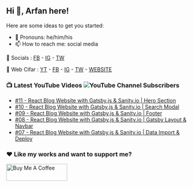 ## Hi 👋, Arfan here!

Here are some ideas to get you started:

- 🌱 Pronouns: he/him/his
- 📫 How to reach me: social media

🤙 Socials : [FB][fb] - [IG][ig] - [TW][tw]

🏦 Web Cifar : [YT][wyt] - [FB][wcfb] - [IG][wcig] - [TW][wctw] - [WEBSITE][wcwebsite]

### 📺 Latest YouTube Videos ![YouTube Channel Subscribers](https://img.shields.io/youtube/channel/subscribers/UCdxaLo9ALJgXgOUDURRPGiQ?style=social)

<!-- YOUTUBE:START -->
- [#11 - React Blog Website with Gatsby.js &amp; Sanity.io | Hero Section](https://www.youtube.com/watch?v=ubrO_Vxxezk)
- [#10 - React Blog Website with Gatsby.js &amp; Sanity.io | Search Modal](https://www.youtube.com/watch?v=k_q7rWeO8nk)
- [#09 - React Blog Website with Gatsby.js &amp; Sanity.io | Footer](https://www.youtube.com/watch?v=u0f0ZFL7wOQ)
- [#08 - React Blog Website with Gatsby.js &amp; Sanity.io | Gatsby Layout &amp; Navbar](https://www.youtube.com/watch?v=J733jL69tKk)
- [#07 - React Blog Website with Gatsby.js &amp; Sanity.io | Data Import &amp; Deploy](https://www.youtube.com/watch?v=J1wZ76U3NHM)
<!-- YOUTUBE:END -->

### ♥ Like my works and want to support me?
<a href="https://www.buymeacoffee.com/shaifarfan08" target="_blank"><img src="https://cdn.buymeacoffee.com/buttons/v2/default-blue.png" alt="Buy Me A Coffee" style="height: 45px !important;width: 162.75px !important;" ></a>


[fb]: http://facebook.com/fb.shaifarfan08
[ig]: http://instagram.com/shaifarfan08
[tw]: http://twitter.com/shaifarfan08
[wcfb]: http://facebook.com/webcifar
[wcig]: http://instagram.com/web_cifar
[wctw]: http://twitter.com/webcifar
[wcwebsite]: http://webcifar.com
[wyt]: https://www.youtube.com/channel/UCdxaLo9ALJgXgOUDURRPGiQ
